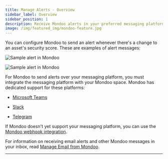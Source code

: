```yaml
---
title: Manage Alerts - Overview
sidebar_label: Overview
sidebar_position: 1
description: Receive Mondoo alerts in your preferred messaging platform
image: /img/featured_img/mondoo-feature.jpg
---
```


You can configure Mondoo to send an alert whenever there's a change to an asset's security score. These are examples of alert messages:

![Sample alert in Mondoo](/img/platform/maintain/alerting/sample-alert-regress.png)

![Sample alert in Mondoo](/img/platform/maintain/alerting/sample-alert-improve.png)

For Mondoo to send alerts over your messaging platform, you must integrate the messaging platform with your Mondoo space. Mondoo has dedicated support for these platforms:

- [Microsoft Teams](/platform/maintain/alerting/msteams)

- [Slack](/platform/maintain/alerting/slack)

- [Telegram](/platform/maintain/alerting/telegram)

If Mondoo doesn't yet support your messaging platform, you can use the [Mondoo webhook integration](/platform/maintain/alerting/webhook).

For information on receiving email alerts and other Mondoo messages in your inbox, read [Manage Email from Mondoo](/platform/maintain/user/email).

---
